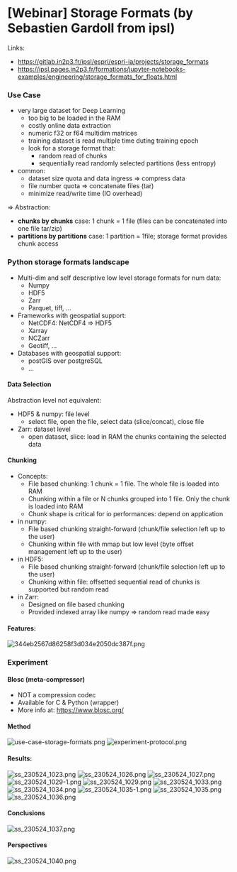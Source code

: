 # [Webinar] Storage Formats (by Sebastien Gardoll from ipsl)

Links:

- https://gitlab.in2p3.fr/ipsl/espri/espri-ia/projects/storage_formats
- https://ipsl.pages.in2p3.fr/formations/jupyter-notebooks-examples/engineering/storage_formats_for_floats.html

### Use Case

- very large dataset for Deep Learning
  - too big to be loaded in the RAM
  - costly online data extraction
  - numeric f32 or f64 multidim matrices
  - training dataset is read multiple time duting training epoch
  - look for a storage format that:
    - random read of chunks
    - sequentially read randomly selected partitions (less entropy)
- common:
  - dataset size quota and data ingress ⇒ compress data
  - file number quota ⇒ concatenate files (tar)
  - minimize read/write time (IO overhead)

⇒ Abstraction:

- **chunks by chunks** case: 1 chunk = 1 file (files can be concatenated into one file tar/zip)
- **partitions by partitions** case: 1 partition = 1file; storage format provides chunk access

### Python storage formats landscape

- Multi-dim and self descriptive low level storage formats for num data:
  - Numpy
  - HDF5
  - Zarr
  - Parquet, tiff, …
- Frameworks with geospatial support:
  - NetCDF4: NetCDF4 ⇒ HDF5
  - Xarray
  - NCZarr
  - Geotiff, …
- Databases with geospatial support:
  - postGIS over postgreSQL
  - …

#### Data Selection

Abstraction level not equivalent:

- HDF5 & numpy: file level
  - select file, open the file, select data (slice/concat), close file
- Zarr: dataset level
  - open dataset, slice: load in RAM the chunks containing the selected data

#### Chunking

- Concepts:
  - File based chunking: 1 chunk = 1 file. The whole file is loaded into RAM
  - Chunking within a file or N chunks grouped into 1 file. Only the chunk is loaded into RAM
  - Chunk shape is critical for io performances: depend on application
- in numpy:
  - File based chunking straight-forward (chunk/file selection left up to the user)
  - Chunking within file with mmap but low level (byte offset management left up to the user)
- in HDF5:
  - File based chunking straight-forward (chunk/file selection left up to the user)
  - Chunking within file: offsetted sequential read of chunks is supported but random read
- in Zarr:
  - Designed on file based chunking
  - Provided indexed array like numpy ⇒ random read made easy

#### Features:

![344eb2567d86258f3d034e2050dc387f.png](img/344eb2567d86258f3d034e2050dc387f.png)

### Experiment

#### Blosc (meta-compressor)

- NOT a compression codec
- Available for C & Python (wrapper)
- More info at: https://www.blosc.org/

#### Method

![use-case-storage-formats.png](img/use-case-storage-formats.png)
![experiment-protocol.png](img/experiment-protocol.png)

#### Results:

![ss_230524_1023.png](img/ss_230524_1023.png)
![ss_230524_1026.png](img/ss_230524_1026.png)
![ss_230524_1027.png](img/ss_230524_1027.png)
![ss_230524_1029-1.png](img/ss_230524_1029-1.png)
![ss_230524_1029.png](img/ss_230524_1029.png)
![ss_230524_1033.png](img/ss_230524_1033.png)
![ss_230524_1034.png](img/ss_230524_1034.png)
![ss_230524_1035-1.png](img/ss_230524_1035-1.png)
![ss_230524_1035.png](img/ss_230524_1035.png)
![ss_230524_1036.png](img/ss_230524_1036.png)

#### Conclusions

![ss_230524_1037.png](img/ss_230524_1037.png)

#### Perspectives

![ss_230524_1040.png](img/ss_230524_1040.png)
